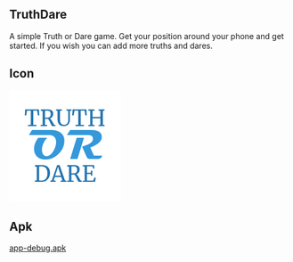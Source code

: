 ## **TruthDare**
A simple Truth or Dare game. Get your position around your phone and get started. If you wish you can add more truths and dares.

## **Icon**
![icon](src/icon.png)

## **Apk**
[app-debug.apk](src/app-debug.apk?raw=true)
